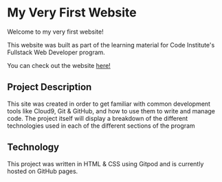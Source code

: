 # My Very First Website

Welcome to my very first website!

This website was built as part of the learning material for Code Institute's Fullstack Web Developer program.

You can check out the website [here!](https://pengols.github.io/my-first-website/index.html)

## Project Description

This site was created in order to get familiar with common development tools like Cloud9, Git & GitHub, and how to use them to write and manage code. The project itself will display a breakdown of the different technologies used in each of the different sections of the program

## Technology

This project was written in HTML & CSS using Gitpod and is currently hosted on GitHub pages.